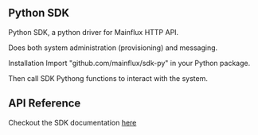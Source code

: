 ## Python SDK

Python SDK, a python driver for Mainflux HTTP API.

Does both system administration (provisioning) and messaging.

Installation
Import "github.com/mainflux/sdk-py" in your Python package.

Then call SDK Pythong functions to interact with the system.

## API Reference

Checkout the SDK documentation [here](./docs)